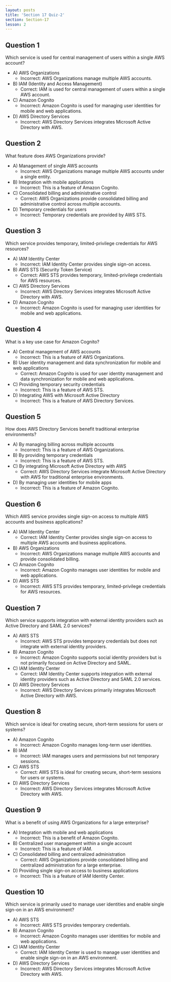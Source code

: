 ```yaml
---
layout: posts
title: 'Section 17 Quiz-2'
section: Section-17
lesson: 2
---
```


<!-- Content Covered Lesson-5 of Section-17 -->

## Question 1

Which service is used for central management of users within a single AWS account?

- A) AWS Organizations
  - Incorrect: AWS Organizations manage multiple AWS accounts.
- B) IAM (Identity and Access Management)
  - Correct: IAM is used for central management of users within a single AWS account.
- C) Amazon Cognito
  - Incorrect: Amazon Cognito is used for managing user identities for mobile and web applications.
- D) AWS Directory Services
  - Incorrect: AWS Directory Services integrates Microsoft Active Directory with AWS.

<!-- pagebreak -->

## Question 2

What feature does AWS Organizations provide?

- A) Management of single AWS accounts
  - Incorrect: AWS Organizations manage multiple AWS accounts under a single entity.
- B) Integration with mobile applications
  - Incorrect: This is a feature of Amazon Cognito.
- C) Consolidated billing and administrative control
  - Correct: AWS Organizations provide consolidated billing and administrative control across multiple accounts.
- D) Temporary credentials for users
  - Incorrect: Temporary credentials are provided by AWS STS.

<!-- pagebreak -->

## Question 3

Which service provides temporary, limited-privilege credentials for AWS resources?

- A) IAM Identity Center
  - Incorrect: IAM Identity Center provides single sign-on access.
- B) AWS STS (Security Token Service)
  - Correct: AWS STS provides temporary, limited-privilege credentials for AWS resources.
- C) AWS Directory Services
  - Incorrect: AWS Directory Services integrates Microsoft Active Directory with AWS.
- D) Amazon Cognito
  - Incorrect: Amazon Cognito is used for managing user identities for mobile and web applications.

<!-- pagebreak -->

## Question 4

What is a key use case for Amazon Cognito?

- A) Central management of AWS accounts
  - Incorrect: This is a feature of AWS Organizations.
- B) User identity management and data synchronization for mobile and web applications
  - Correct: Amazon Cognito is used for user identity management and data synchronization for mobile and web applications.
- C) Providing temporary security credentials
  - Incorrect: This is a feature of AWS STS.
- D) Integrating AWS with Microsoft Active Directory
  - Incorrect: This is a feature of AWS Directory Services.

<!-- pagebreak -->

## Question 5

How does AWS Directory Services benefit traditional enterprise environments?

- A) By managing billing across multiple accounts
  - Incorrect: This is a feature of AWS Organizations.
- B) By providing temporary credentials
  - Incorrect: This is a feature of AWS STS.
- C) By integrating Microsoft Active Directory with AWS
  - Correct: AWS Directory Services integrate Microsoft Active Directory with AWS for traditional enterprise environments.
- D) By managing user identities for mobile apps
  - Incorrect: This is a feature of Amazon Cognito.

<!-- pagebreak -->

## Question 6

Which AWS service provides single sign-on access to multiple AWS accounts and business applications?

- A) IAM Identity Center
  - Correct: IAM Identity Center provides single sign-on access to multiple AWS accounts and business applications.
- B) AWS Organizations
  - Incorrect: AWS Organizations manage multiple AWS accounts and provide consolidated billing.
- C) Amazon Cognito
  - Incorrect: Amazon Cognito manages user identities for mobile and web applications.
- D) AWS STS
  - Incorrect: AWS STS provides temporary, limited-privilege credentials for AWS resources.

<!-- pagebreak -->

## Question 7

Which service supports integration with external identity providers such as Active Directory and SAML 2.0 services?

- A) AWS STS
  - Incorrect: AWS STS provides temporary credentials but does not integrate with external identity providers.
- B) Amazon Cognito
  - Incorrect: Amazon Cognito supports social identity providers but is not primarily focused on Active Directory and SAML.
- C) IAM Identity Center
  - Correct: IAM Identity Center supports integration with external identity providers such as Active Directory and SAML 2.0 services.
- D) AWS Directory Services
  - Incorrect: AWS Directory Services primarily integrates Microsoft Active Directory with AWS.

<!-- pagebreak -->

## Question 8

Which service is ideal for creating secure, short-term sessions for users or systems?

- A) Amazon Cognito
  - Incorrect: Amazon Cognito manages long-term user identities.
- B) IAM
  - Incorrect: IAM manages users and permissions but not temporary sessions.
- C) AWS STS
  - Correct: AWS STS is ideal for creating secure, short-term sessions for users or systems.
- D) AWS Directory Services
  - Incorrect: AWS Directory Services integrates Microsoft Active Directory with AWS.

<!-- pagebreak -->

## Question 9

What is a benefit of using AWS Organizations for a large enterprise?

- A) Integration with mobile and web applications
  - Incorrect: This is a benefit of Amazon Cognito.
- B) Centralized user management within a single account
  - Incorrect: This is a feature of IAM.
- C) Consolidated billing and centralized administration
  - Correct: AWS Organizations provide consolidated billing and centralized administration for a large enterprise.
- D) Providing single sign-on access to business applications
  - Incorrect: This is a feature of IAM Identity Center.

<!-- pagebreak -->

## Question 10

Which service is primarily used to manage user identities and enable single sign-on in an AWS environment?

- A) AWS STS
  - Incorrect: AWS STS provides temporary credentials.
- B) Amazon Cognito
  - Incorrect: Amazon Cognito manages user identities for mobile and web applications.
- C) IAM Identity Center
  - Correct: IAM Identity Center is used to manage user identities and enable single sign-on in an AWS environment.
- D) AWS Directory Services
  - Incorrect: AWS Directory Services integrates Microsoft Active Directory with AWS.
